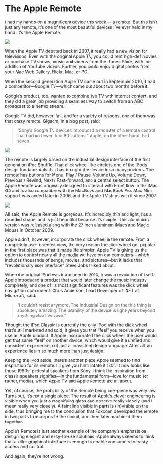 # The Apple Remote

I had my hands-on a magnificent device this week — a remote. But this isn’t just any remote, it’s one of the most beautiful devices I’ve ever held in my hand. It’s the Apple Remote.

![](https://svbtleusercontent.com/vmwxcuzinynrmg_retina.jpg)

When the Apple TV debuted back in 2007, it really had a new vision for televisions. Even with the original Apple TV, you could rent high-def movies or purchase TV shows, music and videos from the iTunes Store, with the addition of YouTube videos. Further, you could enjoy digital photos from your Mac Web Gallery, Flickr, Mac, or PC.

When the second generation Apple TV came out in September 2010, it had a competitor—Google TV—which came out about two months before it.

Google’s product, too, wanted to combine live TV with internet content, and they did a great job providing a seamless way to switch from an ABC broadcast to a Netflix stream.

Google TV did, however, fail, and for a variety of reasons, one of them was that crazy remote. Gigaom, in a blog post, said:

> “Sony’s Google TV devices introduced a monster of a remote control that had no fewer than 80 buttons.“
> Apple, on the other hand, had seven.

![](https://svbtleusercontent.com/p8fzyv0ebs3ea_retina.jpg)

The remote is largely based on the industrial design interface of the first generation iPod Shuffle. That click wheel-like circle is one of the iPod’s design fundamentals that has brought the device in so many pockets. The remote has buttons for Menu, Play / Pause, Volume Up, Volume Down, Previous / Rewind, Next / Fast-forward, and a central select button. The Apple Remote was originally designed to interact with Front Row in the iMac G5 and is also compatible with the MacBook and MacBook Pro. Mac Mini support was added later in 2006, and the Apple TV ships with it since 2007.

![](https://svbtleusercontent.com/qjieewl9ormgmw_retina.jpg)

All said, the Apple Remote is gorgeous. It’s incredibly thin and light, has a rounded shape, and is just beautiful because it’s simple. This aluminium version was released along with the 27 inch aluminum iMacs and Magic Mouse in October 2009.

Apple didn’t, however, incorporate the click wheel in the remote. From a completely user-oriented view, the very reason the click wheel got popular in the first place was that it made life simpler. Apple TV is giving us the option to control nearly all the media we have on our computers—which includes thousands of songs, movies, and pictures—but it lacks that "revolutionary user interface” Steve Jobs talked about.

When the original iPod was introduced in 2010, it was a revolution of itself. Apple introduced a product that would later change the music industry completely, and one of its most significant features was the click wheel navigation component. Chris Anderson, Lead Developer of .NET at Microsoft, said:

> “I couldn’t resist anymore. The Industrial Design on the this thing is absolutely amazing. The usability of the device is light-years beyond anything else I’ve seen.”

Thought the iPod Classic is currently the only iPod with the click wheel that’s still marketed and sold, it gives you that “feel” you receive when you use an Apple product. If Apple incorporated the click wheel, the user would get that same “feel” on another device, which would give it a unified and consistent experience, not just a consistent design language. After all, an experience lies in so much more than just design.

Keeping the iPod aside, there’s another place Apple seemed to find inspiration for its remote. I’ll give you hint: rotate it 180°. It now looks like those 1980s’ pedestal speakers from Sony. I think the inspiration from classic speakers signifies—in the fundamental form—love for music (or rather, media), which Apple TV and Apple Remote are all about.

Yet, of course, the probability of the Remote being one-piece was very low. Turns out, it’s not a single piece. The result of Apple’s clever engineering is visible when you just a magnifying glass and observe really closely (and I mean really very closely). A faint line visible in parts is (in)visible on the side, thus bringing me to the conclusion that Foxconn developed the remote in two parts to incorporate the circuit, and then later machined them together.

Apple’s Remote is just another example of the company’s emphasis on designing elegant and easy-to-use solutions. Apple always seems to think that a killer graphical interface is enough to enable consumers to easily access and control.

And again, they’re not wrong.
